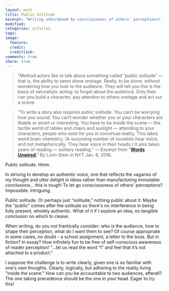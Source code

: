 ```yaml
---
layout: post
title: Public Solitude
excerpt: "Writing unburdened by consciousness of others' perceptions? Impossible. Intriguing."
modified:
categories: articles
tags:
image:
  feature:
  credit:
  creditlink:
comments: true
share: true
---
```


>"Method actors like to talk about something called “public solitude” — that is, the ability to seem alone onstage. Really, to be alone, without wondering how you look to the audience. They will tell you this is the basis of naturalistic acting: to forget about the audience. Only then can you build a character, pay attention to others onstage and act out a scene.

>"To write a story also requires public solitude. You can’t be worrying how you sound. You can’t wonder whether you or your characters are likable or smart or interesting. You have to be inside the scene — the tactile world of tables and chairs and sunlight — attending to your characters, people who exist for you in nonvirtual reality. This takes weird brain chemistry. (A surprising number of novelists hear voice, and not metaphorically. They hear voice in their heads.) It also takes years of reading — solitary reading."
— Excerpt from "[**Words Unwired**](http://www.nytimes.com/2016/01/10/books/review/words-unwired.html?smid=tw-nytbooks&smtyp=cur)," By Lorin Stein in NYT Jan. 8, 2016.

Public solitude. Hmm.

In striving to develop an authentic voice, one that reflects the vagaries of my thought and utter delight in ideas rather than manufacturing immutable conclusions... this is tough! To let go consciousness of others' perceptions? Impossible. Intriguing.

Public solitude. Or perhaps just "solitude," nothing public about it. Maybe the "public" comes after the solitude so there's no interference in being fully present, wholely authentic. What of it if I explore an idea, no tangible conclusion on which to cleave.

When writing, do you not frantically consider: who is the audience, how to shape their perception, what do I want them to see? Of course appropriate in some cases, no doubt - a school assignment, a letter to the boss. But in fiction? In essay? How infinitely fun to be free of self-conscious awareness of reader perception! "...let us read the word “I” and feel that it’s not attached to a product."

I suppose the challenge is to write clearly, given one is so familiar with one's own thoughts. Clearly, logically, but adhering to the reality living "inside the scene." How can you be accountable to two audiences, afterall? The one taking precedence should be the one in your head. Eager to try this!